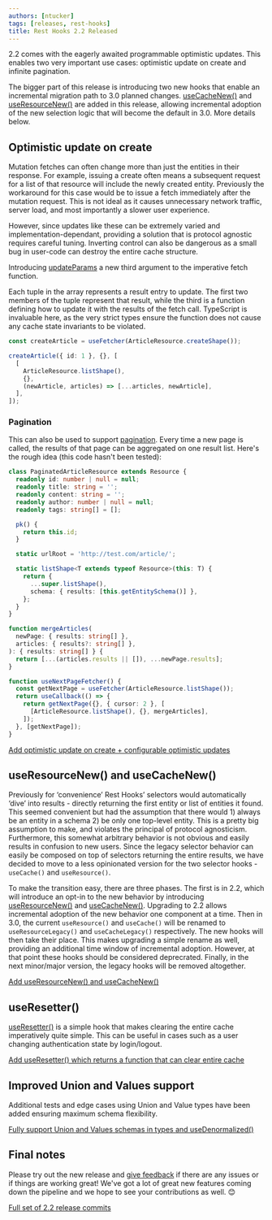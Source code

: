 ```yaml
---
authors: [ntucker]
tags: [releases, rest-hooks]
title: Rest Hooks 2.2 Released
---
```


<head>
  <meta name="docsearch:pagerank" content="-100"/>
</head>

2.2 comes with the eagerly awaited programmable optimistic updates. This enables two very important use cases:
optimistic update on create and infinite pagination.

The bigger part of this release is introducing two new hooks that enable an incremental migration path to
3.0 planned changes. [useCacheNew()](https://resthooks.io/docs/2.2/api/useCacheNew) and [useResourceNew()](https://resthooks.io/docs/2.2/api/useresourcenew) are added in this release, allowing incremental adoption of the new selection logic
that will become the default in 3.0. More details below.

<!--truncate-->

## Optimistic update on create

Mutation fetches can often change more than just the entities in their response. For example,
issuing a create often means a subsequent request for a list of that resource will include the newly
created entity. Previously the workaround for this case would be to issue a fetch immediately after
the mutation request. This is not ideal as it causes unnecessary network traffic, server load, and most
importantly a slower user experience.

However, since updates like these can be extremely varied and implementation-dependant, providing a solution
that is protocol agnostic requires careful tuning. Inverting control can also be dangerous as
a small bug in user-code can destroy the entire cache structure.

Introducing [updateParams](https://resthooks.io/docs/2.2/api/useFetcher#updateparams-destshape-destparams-updatefunction)
a new third argument to the imperative fetch function.

Each tuple in the array represents a result entry to update. The first two members of the tuple represent
that result, while the third is a function defining how to update it with the results of the fetch call.
TypeScript is invaluable here, as the very strict types ensure the function does not cause any cache state invariants
to be violated.

```typescript
const createArticle = useFetcher(ArticleResource.createShape());

createArticle({ id: 1 }, {}, [
  [
    ArticleResource.listShape(),
    {},
    (newArticle, articles) => [...articles, newArticle],
  ],
]);
```

### Pagination

This can also be used to support [pagination](/docs/2.2/guides/infinite-scrolling-pagination). Every time a new page is called, the results of that
page can be aggregated on one result list. Here's the rough idea (this code hasn't been tested):

```typescript
class PaginatedArticleResource extends Resource {
  readonly id: number | null = null;
  readonly title: string = '';
  readonly content: string = '';
  readonly author: number | null = null;
  readonly tags: string[] = [];

  pk() {
    return this.id;
  }

  static urlRoot = 'http://test.com/article/';

  static listShape<T extends typeof Resource>(this: T) {
    return {
      ...super.listShape(),
      schema: { results: [this.getEntitySchema()] },
    };
  }
}

function mergeArticles(
  newPage: { results: string[] },
  articles: { results?: string[] },
): { results: string[] } {
  return [...(articles.results || []), ...newPage.results];
}

function useNextPageFetcher() {
  const getNextPage = useFetcher(ArticleResource.listShape());
  return useCallback(() => {
    return getNextPage({}, { cursor: 2 }, [
      [ArticleResource.listShape(), {}, mergeArticles],
    ]);
  }, [getNextPage]);
}
```

[Add optimistic update on create + configurable optimistic updates](https://github.com/coinbase/rest-hooks/pull/153)

## useResourceNew() and useCacheNew()

Previously for ‘convenience’ Rest Hooks’ selectors would automatically ‘dive’ into results - directly returning the first entity or list of entities it found. This seemed convenient but had the assumption that there would 1) always be an entity in a schema 2) be only one top-level entity. This is a pretty big assumption to make, and violates the principal of protocol agnosticism. Furthermore, this somewhat arbitrary behavior is not obvious and easily results in confusion to new users. Since the legacy selector behavior can easily be composed on top of selectors
returning the entire results, we have decided to move to a less opinionated version for the two selector hooks - `useCache()` and `useResource()`.

To make the transition easy, there are three phases. The first is in 2.2, which will introduce an opt-in to the new behavior by introducing
[useResourceNew()](https://resthooks.io/docs/2.2/api/useresourcenew) and [useCacheNew()](https://resthooks.io/docs/2.2/api/useCacheNew). Upgrading to
2.2 allows incremental adoption of the new behavior one component at a time. Then in 3.0, the current `useResource()` and `useCache()` will be renamed to `useResourceLegacy()` and `useCacheLegacy()` respectively. The new hooks will then take their place. This makes upgrading a simple rename as well, providing an additional time window of incremental adoption. However, at that point these hooks should be considered deprecrated. Finally, in the next minor/major version, the legacy hooks will be removed altogether.

[Add useResourceNew() and useCacheNew()](https://github.com/coinbase/rest-hooks/pull/135)

## useResetter()

[useResetter()](https://resthooks.io/docs/2.2/api/useResetter) is a simple hook that makes clearing the entire cache imperatively quite simple. This can be useful in cases such as a user changing authentication state by login/logout.

[Add useResetter() which returns a function that can clear entire cache](https://github.com/coinbase/rest-hooks/pull/148)

## Improved Union and Values support

Additional tests and edge cases using Union and Value types have been added ensuring maximum schema flexibility.

[Fully support Union and Values schemas in types and useDenormalized()](https://github.com/coinbase/rest-hooks/pull/135)

## Final notes

Please try out the new release and [give feedback](https://github.com/coinbase/rest-hooks/issues)
if there are any issues or if things are working great! We've got a lot of great new features
coming down the pipeline and we hope to see your contributions as well. 😊

[Full set of 2.2 release commits](https://github.com/coinbase/rest-hooks/releases/tag/2.2.0)
